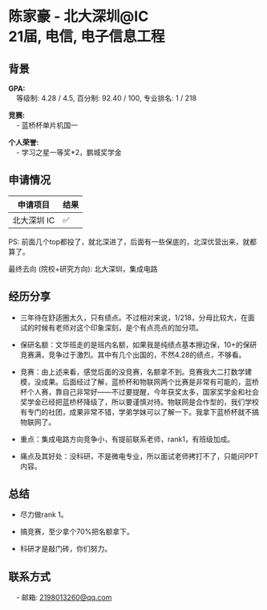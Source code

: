 # 陈家豪 - 北大深圳@IC<br>21届, 电信, 电子信息工程

## 背景
**GPA:**<br>
&nbsp;&nbsp;&nbsp;&nbsp;等级制: 4.28 / 4.5, 百分制: 92.40 / 100, 专业排名: 1 / 218

**竞赛:**<br>
&nbsp;&nbsp;&nbsp;&nbsp;- 蓝桥杯单片机国一<br>

**个人荣誉:**<br>
&nbsp;&nbsp;&nbsp;&nbsp;- 学习之星一等奖*2，鹏城奖学金<br>

## 申请情况

|  申请项目   | 结果 |
|  ----  | ----  |
| 北大深圳 IC | ✅ |

PS: 前面几个top都投了，就北深进了，后面有一些保底的，北深优营出来，就都算了。

最终去向 (院校+研究方向): 北大深圳，集成电路

## 经历分享
- 三年待在舒适圈太久，只有绩点。不过相对来说，1/218，分母比较大，在面试的时候有老师对这个印象深刻，是个有点亮点的加分项。

- 保研名额：文华班走的是班内名额，如果我是纯绩点基本擦边保，10+的保研竞赛满，竞争过于激烈。其中有几个出国的，不然4.28的绩点，不够看。

- 竞赛：由上述来看，感觉后面的没竞赛，名额拿不到。竞赛我大二打数学建模，没成果。后面经过了解，蓝桥杯和物联网两个比赛是非常有可能的，蓝桥杯个人赛，靠自己非常好——不过要提醒，今年获奖太多，国家奖学金和社会奖学金已经把蓝桥杯降级了，所以要谨慎对待。物联网是合作型的，我们学校有专门的社团，成果非常不错，学弟学妹可以了解一下。我拿下蓝桥杯就不搞物联网了。

- 重点：集成电路方向竞争小，有提前联系老师，rank1，有班级加成。

- 痛点及其好处：没科研，不是微电专业，所以面试老师拷打不了，只能问PPT内容。

## 总结
- 尽力做rank 1。

- 搞竞赛，至少拿个70%把名额拿下。

- 科研才是敲门砖，你们努力。

## 联系方式
&nbsp;&nbsp;&nbsp;&nbsp;- 邮箱: 2198013260@qq.com<br>

